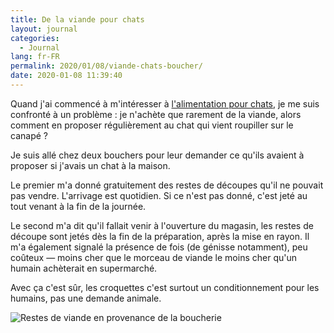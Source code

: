 ```yaml
---
title: De la viande pour chats
layout: journal
categories:
  - Journal
lang: fr-FR
permalink: 2020/01/08/viande-chats-boucher/
date: 2020-01-08 11:39:40
---
```


Quand j'ai commencé à m'intéresser à [l'alimentation pour chats](/2020/01/08/nourriture-pour-chats/), je me suis confronté à un problème : je n'achète que rarement de la viande, alors comment en proposer régulièrement au chat qui vient roupiller sur le canapé ?

Je suis allé chez deux bouchers pour leur demander ce qu'ils avaient à proposer si j'avais un chat à la maison.

Le premier m'a donné gratuitement des restes de découpes qu'il ne pouvait pas vendre. L'arrivage est quotidien. Si ce n'est pas donné, c'est jeté au tout venant à la fin de la journée.

Le second m'a dit qu'il fallait venir à l'ouverture du magasin,  les restes de découpe sont jetés dès la fin de la préparation, après la mise en rayon.
Il m'a également signalé la présence de fois (de génisse notamment), peu coûteux — moins cher que le morceau de viande le moins cher qu'un humain achèterait en supermarché.

Avec ça c'est sûr, les croquettes c'est surtout un conditionnement pour les humains, pas une demande animale.

![Restes de viande en provenance de la boucherie](/images/2020/01/viande-chats.jpg)